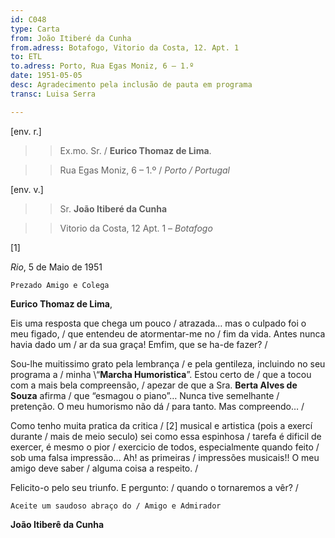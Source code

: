 ```yaml
---
id: C048
type: Carta
from: João Itiberé da Cunha
from.adress: Botafogo, Vitorio da Costa, 12. Apt. 1 
to: ETL
to.adress: Porto, Rua Egas Moniz, 6 – 1.º 
date: 1951-05-05
desc: Agradecimento pela inclusão de pauta em programa
transc: Luisa Serra

---
```


[env. r.]

>> Ex.mo. Sr. / **Eurico Thomaz de Lima**.

>> Rua Egas Moniz, 6 – 1.º / *Porto / Portugal*

[env. v.]

>> Sr. **João Itiberé da Cunha**

>> Vitorio da Costa, 12 Apt. 1 – *Botafogo*

[1]

*Rio*, 5 de Maio de 1951

    Prezado Amigo e Colega
**Eurico Thomaz de Lima**,

Eis uma resposta que chega um pouco / atrazada… mas o culpado foi o meu figado, / que entendeu de atormentar-me no / fim da vida. Antes nunca havia dado um / ar da sua graça! Emfim, que se ha-de fazer? /

Sou-lhe muitissimo grato pela lembrança / e pela gentileza, incluindo no seu programa a / minha \“**Marcha Humoristica**”. Estou certo de / que a tocou com a mais bela compreensão, / apezar de que a Sra. **Berta Alves de Souza** afirma / que “esmagou o piano”… Nunca tive semelhante / pretenção. O meu humorismo não dá / para tanto. Mas compreendo… /

Como tenho muita pratica da critica / [2] musical e artistica (pois a exercí durante / mais de meio seculo) sei como essa espinhosa / tarefa é dificil de exercer, é mesmo o pior / exercicio de todos, especialmente quando feito / sob uma falsa impressão… Ah! as primeiras / impressões musicais!! O meu amigo deve saber / alguma coisa a respeito. /

Felicito-o pelo seu triunfo. E pergunto: / quando o tornaremos a vêr? /

    Aceite um saudoso abraço do / Amigo e Admirador

**João Itiberê da Cunha**
